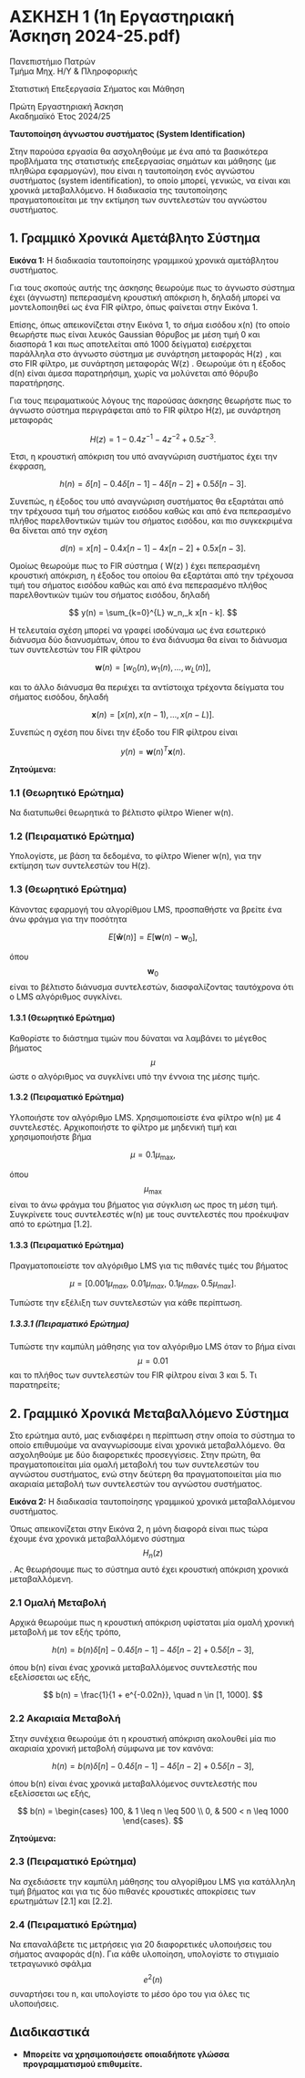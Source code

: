 # ΑΣΚΗΣΗ 1 (1η Εργαστηριακή Άσκηση 2024-25.pdf)
Πανεπιστήμιο Πατρών  
Τμήμα Μηχ. Η/Υ & Πληροφορικής  

Στατιστική Επεξεργασία Σήματος και Μάθηση  

Πρώτη Εργαστηριακή Άσκηση  
Ακαδημαϊκό Έτος 2024/25  

**Ταυτοποίηση άγνωστου συστήματος (System Identification)**

Στην παρούσα εργασία θα ασχοληθούμε με ένα από τα βασικότερα προβλήματα της στατιστικής επεξεργασίας σημάτων και μάθησης (με πληθώρα εφαρμογών), που είναι η ταυτοποίηση ενός αγνώστου συστήματος (system identification), το οποίο μπορεί, γενικώς, να είναι και χρονικά μεταβαλλόμενο. Η διαδικασία της ταυτοποίησης πραγματοποιείται με την εκτίμηση των συντελεστών του αγνώστου συστήματος.

## 1. Γραμμικό Χρονικά Αμετάβλητο Σύστημα



**Εικόνα 1:** Η διαδικασία ταυτοποίησης γραμμικού χρονικά αμετάβλητου συστήματος.

Για τους σκοπούς αυτής της άσκησης θεωρούμε πως το άγνωστο σύστημα έχει (άγνωστη) πεπερασμένη κρουστική απόκριση h, δηλαδή μπορεί να μοντελοποιηθεί ως ένα FIR φίλτρο, όπως φαίνεται στην Εικόνα 1.

Επίσης, όπως απεικονίζεται στην Εικόνα 1, το σήμα εισόδου x(n)  (το οποίο θεωρήστε πως είναι λευκός Gaussian θόρυβος με μέση τιμή 0 και διασπορά 1 και πως αποτελείται από 1000 δείγματα) εισέρχεται παράλληλα στο άγνωστο σύστημα με συνάρτηση μεταφοράς H(z) , και στο FIR φίλτρο, με συνάρτηση μεταφοράς W(z) . Θεωρούμε ότι η έξοδος d(n) είναι άμεσα παρατηρήσιμη, χωρίς να μολύνεται από θόρυβο παρατήρησης.

Για τους πειραματικούς λόγους της παρούσας άσκησης θεωρήστε πως το άγνωστο σύστημα περιγράφεται από το FIR φίλτρο H(z), με συνάρτηση μεταφοράς

$$
H(z) = 1 - 0.4z^{-1} - 4z^{-2} + 0.5z^{-3}.
$$

Έτσι, η κρουστική απόκριση του υπό αναγνώριση συστήματος έχει την έκφραση,

$$
h(n) = \delta[n] - 0.4\delta[n - 1] - 4\delta[n - 2] + 0.5\delta[n - 3].
$$

Συνεπώς, η έξοδος του υπό αναγνώριση συστήματος θα εξαρτάται από την τρέχουσα τιμή του σήματος εισόδου καθώς και από ένα πεπερασμένο πλήθος παρελθοντικών τιμών του σήματος εισόδου, και πιο συγκεκριμένα θα δίνεται από την σχέση

$$
d(n) = x[n] - 0.4x[n - 1] - 4x[n - 2] + 0.5x[n - 3].
$$

Ομοίως θεωρούμε πως το FIR σύστημα \( W(z) \) έχει πεπερασμένη κρουστική απόκριση, η έξοδος του οποίου θα εξαρτάται από την τρέχουσα τιμή του σήματος εισόδου καθώς και από ένα πεπερασμένο πλήθος παρελθοντικών τιμών του σήματος εισόδου, δηλαδή

$$
y(n) = \sum_{k=0}^{L} w_n,_k x[n - k].
$$

Η τελευταία σχέση μπορεί να γραφεί ισοδύναμα ως ένα εσωτερικό διάνυσμα δύο διανυσμάτων, όπου το ένα διάνυσμα θα είναι το διάνυσμα των συντελεστών του FIR φίλτρου

$$
\mathbf{w}(n) = [w_0(n), w_1(n), \dots, w_L(n)],
$$

και το άλλο διάνυσμα θα περιέχει τα αντίστοιχα τρέχοντα δείγματα του σήματος εισόδου, δηλαδή

$$
\mathbf{x}(n) = [x(n), x(n - 1), \dots, x(n - L)].
$$

Συνεπώς η σχέση που δίνει την έξοδο του FIR φίλτρου είναι

$$
y(n) = \mathbf{w}(n)^T \mathbf{x}(n).
$$

**Ζητούμενα:**

### 1.1 (Θεωρητικό Ερώτημα)
Να διατυπωθεί θεωρητικά το βέλτιστο φίλτρο Wiener w(n).

### 1.2 (Πειραματικό Ερώτημα)
Υπολογίστε, με βάση τα δεδομένα, το φίλτρο Wiener  w(n), για την εκτίμηση των συντελεστών του H(z).

### 1.3 (Θεωρητικό Ερώτημα)
Κάνοντας εφαρμογή του αλγορίθμου LMS, προσπαθήστε να βρείτε ένα άνω φράγμα για την ποσότητα

$$
E[\mathbf{ŵ}(n)] = E[\mathbf{w}(n) - \mathbf{w}_0],
$$

όπου $$\mathbf{w}_0$$ είναι το βέλτιστο διάνυσμα συντελεστών, διασφαλίζοντας ταυτόχρονα ότι ο LMS αλγόριθμος συγκλίνει.

#### 1.3.1 (Θεωρητικό Ερώτημα)
Καθορίστε το διάστημα τιμών που δύναται να λαμβάνει το μέγεθος βήματος $$\mu$$ ώστε ο αλγόριθμος να συγκλίνει υπό την έννοια της μέσης τιμής.

#### 1.3.2 (Πειραματικό Ερώτημα)
Υλοποιήστε τον αλγόριθμο LMS. Χρησιμοποιείστε ένα φίλτρο w(n) με 4 συντελεστές. Αρχικοποιήστε το φίλτρο με μηδενική τιμή και χρησιμοποιήστε βήμα

$$
\mu = 0.1\mu_{\text{max}},
$$

όπου $$\mu_{\text{max}}$$ είναι το άνω φράγμα του βήματος για σύγκλιση ως προς τη μέση τιμή. Συγκρίνετε τους συντελεστές w(n)  με τους συντελεστές που προέκυψαν από το ερώτημα [1.2].

#### 1.3.3 (Πειραματικό Ερώτημα)
Πραγματοποιείστε τον αλγόριθμο LMS για τις πιθανές τιμές του βήματος

$$
\mu = [0.001\mu_{max},\ 0.01\mu_{max},\ 0.1\mu_{max},\ 0.5\mu_{max}].
$$

Τυπώστε την εξέλιξη των συντελεστών για κάθε περίπτωση.

##### 1.3.3.1 (Πειραματικό Ερώτημα)
Τυπώστε την καμπύλη μάθησης για τον αλγόριθμο LMS όταν το βήμα είναι $$\mu = 0.01$$ και το πλήθος των συντελεστών του FIR φίλτρου είναι 3 και 5. Τι παρατηρείτε;

## 2. Γραμμικό Χρονικά Μεταβαλλόμενο Σύστημα

Στο ερώτημα αυτό, μας ενδιαφέρει η περίπτωση στην οποία το σύστημα το οποίο επιθυμούμε να αναγνωρίσουμε είναι χρονικά μεταβαλλόμενο. Θα ασχοληθούμε με δύο διαφορετικές προσεγγίσεις. Στην πρώτη, θα πραγματοποιείται μία ομαλή μεταβολή του των συντελεστών του αγνώστου συστήματος, ενώ στην δεύτερη θα πραγματοποιείται μία πιο ακαριαία μεταβολή των συντελεστών του αγνώστου συστήματος.

**Εικόνα 2:** Η διαδικασία ταυτοποίησης γραμμικού χρονικά μεταβαλλόμενου συστήματος.

Όπως απεικονίζεται στην Εικόνα 2, η μόνη διαφορά είναι πως τώρα έχουμε ένα χρονικά μεταβαλλόμενο σύστημα $$H_n(z)$$. Ας θεωρήσουμε πως το σύστημα αυτό έχει κρουστική απόκριση χρονικά μεταβαλλόμενη.

### 2.1 Ομαλή Μεταβολή

Αρχικά θεωρούμε πως η κρουστική απόκριση υφίσταται μία ομαλή χρονική μεταβολή με τον εξής τρόπο,

$$
h(n) = b(n)\delta[n] - 0.4\delta[n - 1] - 4\delta[n - 2] + 0.5\delta[n - 3],
$$

όπου b(n) είναι ένας χρονικά μεταβαλλόμενος συντελεστής που εξελίσσεται ως εξής,

$$
b(n) = \frac{1}{1 + e^{-0.02n}}, \quad n \in [1, 1000].
$$

### 2.2 Ακαριαία Μεταβολή

Στην συνέχεια θεωρούμε ότι η κρουστική απόκριση ακολουθεί μία πιο ακαριαία χρονική μεταβολή σύμφωνα με τον κανόνα:

$$
h(n) = b(n)\delta[n] - 0.4\delta[n - 1] - 4\delta[n - 2] + 0.5\delta[n - 3],
$$

όπου b(n) είναι ένας χρονικά μεταβαλλόμενος συντελεστής που εξελίσσεται ως εξής,

$$
b(n) =
\begin{cases}
100, & 1 \leq n \leq 500 \\
0, & 500 < n \leq 1000
\end{cases}.
$$

**Ζητούμενα:**

### 2.3 (Πειραματικό Ερώτημα)
Να σχεδιάσετε την καμπύλη μάθησης του αλγορίθμου LMS για κατάλληλη τιμή βήματος και για τις δύο πιθανές κρουστικές αποκρίσεις των ερωτημάτων [2.1] και [2.2].

### 2.4 (Πειραματικό Ερώτημα)
Να επαναλάβετε τις μετρήσεις για 20 διαφορετικές υλοποιήσεις του σήματος αναφοράς d(n). Για κάθε υλοποίηση, υπολογίστε το στιγμιαίο τετραγωνικό σφάλμα $$e^2(n)$$ συναρτήσει του n, και υπολογίστε το μέσο όρο του για όλες τις υλοποιήσεις.

## Διαδικαστικά

- **Μπορείτε να χρησιμοποιήσετε οποιαδήποτε γλώσσα προγραμματισμού επιθυμείτε.**
